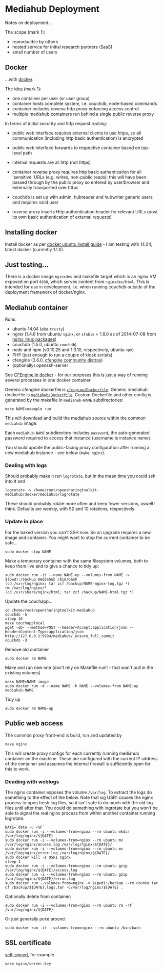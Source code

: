 # Mediahub Deployment

Notes on deployment...

The scope (mark 1):

- reproducible by others
- hosted service for initial research partners (SaaS)
- small number of users

## Docker

...with [docker](http://www.docker.com/).

The idea (mark 1):

- one container per user (or user group)
- container hosts complete system, i.e. couchdb, node-based commands
- container includes reverse http proxy enforcing access control
- multiple mediahub containers run behind a single public reverse proxy 

In terms of initial security and http request routing:

- public web interface requires external clients to use https, so all communication (including http basic authentication) is encrypted
- public web interface forwards to respective container based on top-level path
- internal requests are all http (not https)

- container reverse proxy requires http basic authentication for all 'sensitive' URLs (e.g. writes, non-public reads); this will have been passed through by the public proxy so entered by user/browser and externally transported over https

- couchdb is set up with admin, hubreader and hubwriter generic users and requires valid user
- reverse proxy inserts Http authentication header for relevant URLs (post its own basic authentication of external requests)

## Installing docker

Install docker as per [docker ubuntu install guide](https://docs.docker.com/installation/ubuntulinux/) - I am testing with 14.04, latest docker (currently 1.1.0).

## Just testing...

There is a docker image `nginxdev` and makefile target which is an nginx VM exposed on port `8080`, which serves content from `nginxdev/html`. This is intended for use in development, i.e. when running couchdb outside of the deployment framework of docker/nginx.

## Mediahub container

Runs:

- ubuntu 14.04 (aka `trusty`)
- nginx (1.4.6 from ubuntu `nginx`, or `stable` = 1.6.0 as of 2014-07-08 from  [nginx linux packages](http://nginx.org/en/linux_packages.html#stable))
- couchdb (1.5.0, ubuntu `couchdb`)
- node and npm (v0.10.25 and 1.3.10, respectively, ubuntu `npm`)
- PHP (just enough to run a couple of kiosk scripts)
- cfengine (3.6.0, [cfengine community distros](http://cfengine.com/cfengine-linux-distros/))
- (optionally) openssh-server

See [CFEngine in docker](https://cfengine.com/company/blog-detail/cfengine-and-docker-ensure-application-availability-and-container-integrity/) - for our purposes this is just a way of running several processes in one docker container.

Generic cfengine dockerfile is [`cfengine/Dockerfile`](cfengine/Dockerfile). Generic mediahub dockerfile is [`mediahub/Dockerfile`](mediahub/Dockerfile). Custom Dockerfile and other config is generated by the makefile in `mediahub-NAME` subdirectories:
```
make NAME=example run
```

This will download and build the mediahub source within the common `mediahub` image.

Each `mediahub-NAME` subdirectory includes `password`, the auto-generated password required to access that instance (username is instance name).

You should update the public-facing proxy configuration after running a new mediahub instance - see below (`make nginx`).

### Dealing with logs

Should probably make it run `logrotate`, but in the mean time you could ssh into it and
```
logrotate -v /home/root/opensharingtoolkit-mediahub/docker/mediahub/logrotate
```
These should probably rotate more often and keep fewer versions, aswell I think. Defaults are weekly, with 52 and 10 rotations, respectively.

### Update in place

For the baked version you can't SSH now. So an upgrade requires a new image and container. You might want to stop the current container to be safe...
```
sudo docker stop NAME
```
Make a temporary container with the same filesystem volumes, both to keep them live and to give a chance to tidy up:
```
sudo docker run -it --name NAME-up --volumes-from NAME -v $(pwd):/backup mediahub /bin/bash
(cd /var/log/nginx; tar zcf /backup/NAME-nginx-log.tgz *)
rm /var/log/nginx/*
(cd /usr/share/nginx/html; tar zcf /backup/NAME-html.tgz *)
```
Update the couchapp...
```
cd /home/root/opensharingtoolkit-mediahub
couchdb -b
sleep 10
make couchapplocal
wget -qO- --method=POST --header=Accept:application/json --header=Content-Type:application/json http://127.0.0.1:5984/mediahub/_ensure_full_commit 
couchdb -d
```
Remove old container
```
sudo docker rm NAME
```
Make and run new one (don't rely on Makefile run!! - that won't pull in the existing volumes)
```
make NAME=NAME image
sudo docker run -d --name NAME -h NAME --volumes-from NAME-up mediahub-NAME
```
Tidy up
```
sudo docker rm NAME-up
```


## Public web access

The common proxy front-end is build, run and updated by
```
make nginx
```

This will create proxy configs for each currently running mediahub container on the machine. These are configured with the current IP address of the container and assumes the internal firewall is sufficiently open for this to work.

### Deading with weblogs

The nginx container exposes the volume `/var/log`. To extract the logs do something to the effect of the below. Note that sig USR1 causes the nginx process to open fresh log files, so it isn't safe to do much with the old log files until after that. You could do something with logrotate but you won't be able to signal the real nginx process from within another container running logrotate.
```
DATE=`date -u +%F`
sudo docker run -i --volumes-from=nginx --rm ubuntu mkdir /var/log/nginx/${DATE}
sudo docker run -i --volumes-from=nginx --rm ubuntu mv /var/log/nginx/access.log /var/log/nginx/${DATE}/
sudo docker run -i --volumes-from=nginx --rm ubuntu mv /var/log/nginx/error.log /var/log/nginx/${DATE}/
sudo docker kill -s USR1 nginx
sleep 1
sudo docker run -i --volumes-from=nginx --rm ubuntu gzip /var/log/nginx/${DATE}/access.log
sudo docker run -i --volumes-from=nginx --rm ubuntu gzip /var/log/nginx/${DATE}/error.log
sudo docker run --volumes-from=nginx -v $(pwd):/backup --rm ubuntu tar cf /backup/${DATE}.logs.tar -C/var/log/nginx/${DATE} .
```
Optionally delete from container:
```
sudo docker run -i --volumes-from=nginx --rm ubuntu rm -rf /var/log/nginx/${DATE}
```

Or just generally poke around:
```
sudo docker run -it --volumes-from=nginx --rm ubuntu /bin/bash
```


## SSL certificate

[self-signed](http://httpd.apache.org/docs/2.2/ssl/ssl_faq.html#selfcert), for example. 
```
make nginx/server.key
```


